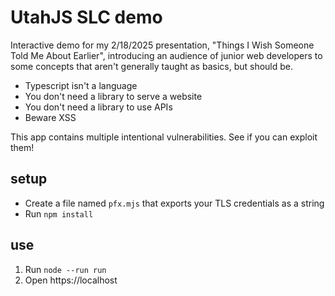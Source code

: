 # UtahJS SLC demo
Interactive demo for my 2/18/2025 presentation, "Things I Wish Someone Told Me About Earlier", introducing an audience of junior web developers to some concepts that aren't generally taught as basics, but should be.
- Typescript isn't a language
- You don't need a library to serve a website
- You don't need a library to use APIs
- Beware XSS

This app contains multiple intentional vulnerabilities. See if you can exploit them!
## setup
- Create a file named `pfx.mjs` that exports your TLS credentials as a string
- Run `npm install`
## use
1. Run `node --run run`
1. Open https://localhost